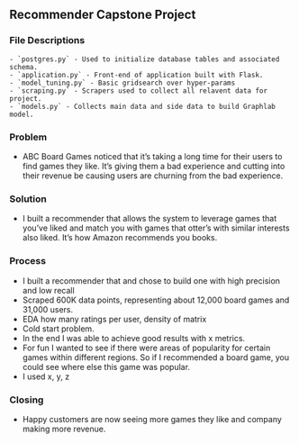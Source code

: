 ## Recommender Capstone Project

### File Descriptions
	- `postgres.py` - Used to initialize database tables and associated schema.
	- `application.py` - Front-end of application built with Flask.
	- `model_tuning.py` - Basic gridsearch over hyper-params
	- `scraping.py` - Scrapers used to collect all relavent data for project.
	- `models.py` - Collects main data and side data to build Graphlab model.

### Problem
- ABC Board Games noticed that it’s taking a long time for their users to find games they like. It’s giving them a bad experience and cutting into their revenue be causing users are churning from the bad experience.

### Solution
- I built a recommender that allows the system to leverage games that you’ve liked and match you with games that otter’s with similar interests also liked. It’s how Amazon recommends you books. 

### Process
-  I built a recommender that and chose to build one with high precision and low recall
- Scraped 600K data points, representing about 12,000 board games and 31,000 users.
- EDA how many ratings per user, density of matrix
- Cold start problem.
- In the end I was able to achieve good results with x metrics.
- For fun I wanted to see if there were areas of popularity for certain games within different regions. So if I recommended a board game, you could see where else this game was popular.
- I used x, y, z

### Closing
- Happy customers are now seeing more games they like and company making more revenue.

